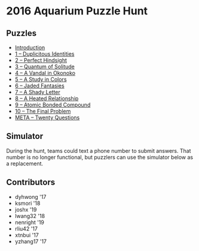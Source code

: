 # 2016 Aquarium Puzzle Hunt

## Puzzles

- [Introduction](0.pdf)
- [1 – Duplicitous Identities](1.pdf)
- [2 – Perfect Hindsight](2.pdf)
- [3 – Quantum of Solitude](3.pdf)
- [4 – A Vandal in Okonoko](4.pdf)
- [5 – A Study in Colors](5.pdf)
- [6 – Jaded Fantasies](6.pdf)
- [7 – A Shady Letter](7.pdf)
- [8 – A Heated Relationship](8.pdf)
- [9 – Atomic Bonded Compound](9.pdf)
- [10 – The Final Problem](10.pdf)
- [META – Twenty Questions](meta.pdf)

## Simulator

During the hunt, teams could text a phone number to submit answers. That number is no longer functional, but puzzlers can use the simulator below as a replacement.

<div id="simulator"></div>

## Contributors

- dyhwong '17
- ksmori '18
- joshx '19
- lwang32 '18
- nenright '19
- rliu42 '17
- xtnbui '17
- yzhang17 '17

<script src="server.js"></script>
<script src="/aquarium/Simulator.js" type="module"></script>
